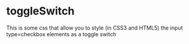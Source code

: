 toggleSwitch
============

This is some css that allow you to style (in CSS3 and HTML5) the input type=checkbox elements as a toggle switch
